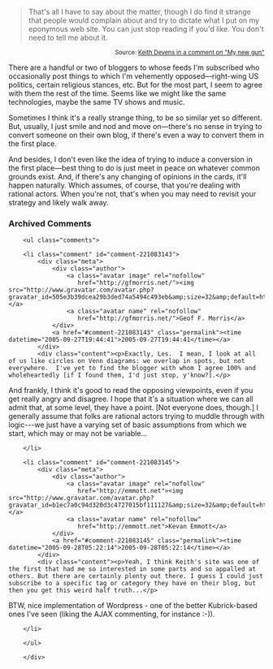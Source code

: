 > That's all I have to say about the matter, though I do find it strange that people would complain about and try to dictate what I put on my eponymous web site. You can just stop reading if you'd like. You don't need to tell me about it.

<small style="display: block;
text-align: right">Source: [Keith Devens in a comment on "My new gun"](http://keithdevens.com/weblog/archive/2005/Sep/27/my-gun#comment8358)</small>

There are a handful or two of bloggers to whose feeds I'm subscribed who occasionally post things to which I'm vehemently opposed—right-wing US politics, certain religious stances, etc.  But for the most part, I seem to agree with them the rest of the time.  Seems like we might like the same technologies, maybe the same TV shows and music.

Sometimes I think it's a really strange thing, to be so similar yet so different.  But, usually, I just smile and nod and move on—there's no sense in trying to convert someone on their own blog, if there's even a way to convert them in the first place.

And besides, I don't even like the idea of trying to induce a conversion in the first place—best thing to do is just meet in peace on whatever common grounds exist.  And, if there's any changing of opinions in the cards, it'll happen naturally.  Which assumes, of course, that you're dealing with rational actors.  When you're not, that's when you may need to revisit your strategy and likely walk away.

<div id="comments" class="comments archived-comments">
            <h3>Archived Comments</h3>
            
        <ul class="comments">
            
        <li class="comment" id="comment-221083143">
            <div class="meta">
                <div class="author">
                    <a class="avatar image" rel="nofollow" 
                       href="http://gfmorris.net/"><img src="http://www.gravatar.com/avatar.php?gravatar_id=505e3b39dcea29b3ded74a5494c493eb&amp;size=32&amp;default=http://mediacdn.disqus.com/1320279820/images/noavatar32.png"/></a>
                    <a class="avatar name" rel="nofollow" 
                       href="http://gfmorris.net/">Geof F. Morris</a>
                </div>
                <a href="#comment-221083143" class="permalink"><time datetime="2005-09-27T19:44:41">2005-09-27T19:44:41</time></a>
            </div>
            <div class="content"><p>Exactly, Les.  I mean, I look at all of us like circles on Venn diagrams: we overlap in spots, but not everywhere.  I've yet to find the blogger with whom I agree 100% and wholeheartedly [if I found them, I'd just stop, y'know?].</p>

<p>And frankly, I think it's good to read the opposing viewpoints, even if you get really angry and disagree.  I hope that it's a situation where we can all admit that, at some level, they have a point.  [Not everyone does, though.]  I generally assume that folks are rational actors trying to muddle through with logic---we just have a varying set of basic assumptions from which we start, which may or may not be variable...</p></div>
            
        </li>
    
        <li class="comment" id="comment-221083145">
            <div class="meta">
                <div class="author">
                    <a class="avatar image" rel="nofollow" 
                       href="http://emmott.net"><img src="http://www.gravatar.com/avatar.php?gravatar_id=b1ec7a0c94d320d3c4727015bf111127&amp;size=32&amp;default=http://mediacdn.disqus.com/1320279820/images/noavatar32.png"/></a>
                    <a class="avatar name" rel="nofollow" 
                       href="http://emmott.net">Kevan Emmott</a>
                </div>
                <a href="#comment-221083145" class="permalink"><time datetime="2005-09-28T05:22:14">2005-09-28T05:22:14</time></a>
            </div>
            <div class="content"><p>Yeah, I think Keith's site was one of the first that had me so interested in some parts and so appalled at others. But there are certainly plenty out there. I guess I could just subscribe to a specific tag or category they have on their blog, but then you get this weird half truth...</p>

<p>BTW, nice implementation of Wordpress - one of the better Kubrick-based ones I've seen (liking the AJAX commenting, for instance :-)).</p></div>
            
        </li>
    
        </ul>
    
        </div>
    